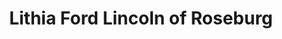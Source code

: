 ---
title: "Lithia Ford Lincoln of Roseburg"
url: /roseburg/lithia-ford-lincoln-of-roseburg/
shop: Autohaus
---